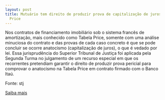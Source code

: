 ```yaml
---
layout: post
title: Mutuário tem direito de produzir prova de capitalização de juros na Tabela
  Price
---
```

<p>Nos contratos de financiamento imobiliário sob o sistema francês de amortização, mais conhecido como Tabela Price, somente com uma análise minuciosa do contrato e das provas de cada caso concreto é que se pode concluir se ocorre anatocismo (capitalização de juros), o que é vedado por lei. Essa jurisprudência do Superior Tribunal de Justiça foi aplicada pela Segunda Turma no julgamento de um recurso especial em que os recorrentes pretendiam garantir o direito de produzir prova pericial para comprovar o anatocismo na Tabela Price em contrato firmado com o Banco Itaú.</p><p>Fonte: stj</p><p><a href="http://www.stj.jus.br/portal_stj/publicacao/engine.wsp?tmp.area=398&tmp.texto=91927" target="_blank">Saiba mais </a></p>
